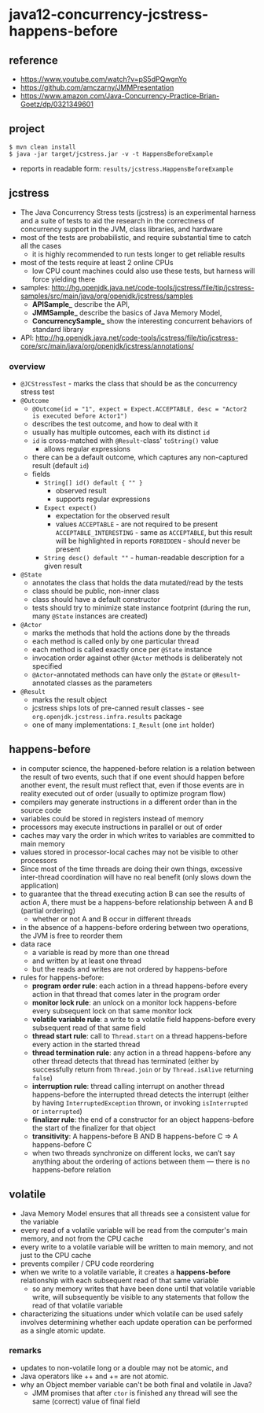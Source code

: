 # java12-concurrency-jcstress-happens-before

## reference
* https://www.youtube.com/watch?v=pS5dPQwgnYo
* https://github.com/amczarny/JMMPresentation
* https://www.amazon.com/Java-Concurrency-Practice-Brian-Goetz/dp/0321349601

## project
```
$ mvn clean install
$ java -jar target/jcstress.jar -v -t HappensBeforeExample
```
* reports in readable form: `results/jcstress.HappensBeforeExample`

## jcstress
* The Java Concurrency Stress tests (jcstress) is an experimental harness and a suite of tests to aid the research 
in the correctness of concurrency support in the JVM, class libraries, and hardware
* most of the tests are probabilistic, and require substantial time to catch all the cases
    * it is highly recommended to run tests longer to get reliable results
* most of the tests require at least 2 online CPUs
    * low CPU count machines could also use these tests, but harness will force yielding there
* samples: http://hg.openjdk.java.net/code-tools/jcstress/file/tip/jcstress-samples/src/main/java/org/openjdk/jcstress/samples
    * **APISample_** describe the API, 
    * **JMMSample_** describe the basics of Java Memory Model, 
    * **ConcurrencySample_** show the interesting concurrent behaviors of standard library
* API: http://hg.openjdk.java.net/code-tools/jcstress/file/tip/jcstress-core/src/main/java/org/openjdk/jcstress/annotations/

### overview
* `@JCStressTest` - marks the class that should be as the concurrency stress test
* `@Outcome`
    * `@Outcome(id = "1", expect = Expect.ACCEPTABLE, desc = "Actor2 is executed before Actor1")`
    * describes the test outcome, and how to deal with it
    * usually has multiple outcomes, each with its distinct `id`
    * `id` is cross-matched with `@Result`-class' `toString()` value
        * allows regular expressions
    * there can be a default outcome, which captures any non-captured result (default `id`)
    * fields
        * `String[] id() default { "" }`
            * observed result
            * supports regular expressions
        * `Expect expect()`
            * expectation for the observed result
            * values
                `ACCEPTABLE` - are not required to be present
                `ACCEPTABLE_INTERESTING` - same as `ACCEPTABLE`, but this result will be highlighted in reports
                `FORBIDDEN` - should never be present
        * `String desc() default ""` - human-readable description for a given result
* `@State`
     * annotates the class that holds the data mutated/read by the tests
     * class should be public, non-inner class
     * class should have a default constructor
     * tests should try to minimize state instance footprint (during the run, many `@State` instances are created)
* `@Actor`
     * marks the methods that hold the actions done by the threads
     * each method is called only by one particular thread
     * each method is called exactly once per `@State` instance
     * invocation order against other `@Actor` methods is deliberately not specified
     * `@Actor`-annotated methods can have only the `@State` or `@Result`-annotated classes as the parameters
* `@Result`
    * marks the result object
    * jcstress ships lots of pre-canned result classes - see `org.openjdk.jcstress.infra.results` package
    * one of many implementations: `I_Result` (one `int` holder)

## happens-before
* in computer science, the happened-before relation is a relation between the result of two events, 
such that if one event should happen before another event, the result must reflect that, even if those 
events are in reality executed out of order (usually to optimize program flow)
* compilers may generate instructions in a different order than in the source code
* variables could be stored in registers instead of memory
* processors may execute instructions in parallel or out of order
* caches may vary the order in which writes to variables are committed to main memory
* values stored in processor-local caches may not be visible to other processors
* Since most of the time threads are doing their own things, excessive inter-thread
  coordination will have no real benefit (only slows down the application)
* to guarantee that the thread executing action B can see the results of action A, there must
  be a happens-before relationship between A and B (partial ordering)
    * whether or not A and B occur in different threads
* in the absence of a happens-before ordering between two operations, the JVM is free to reorder them
* data race
    * a variable is read by more than one thread
    * and written by at least one thread
    * but the reads and writes are not ordered by happens-before
* rules for happens-before:
    * **program order rule**: each action in a thread happens-before every action
    in that thread that comes later in the program order
    * **monitor lock rule**: an unlock on a monitor lock happens-before every
    subsequent lock on that same monitor lock
    * **volatile variable rule**: a write to a volatile field happens-before every
    subsequent read of that same field
    * **thread start rule**: call to `Thread.start` on a thread happens-before
    every action in the started thread
    * **thread termination rule**: any action in a thread happens-before any
    other thread detects that thread has terminated (either by successfully
    return from `Thread.join` or by `Thread.isAlive` returning
    `false`)
    * **interruption rule**: thread calling interrupt on another thread
    happens-before the interrupted thread detects the interrupt (either
    by having `InterruptedException` thrown, or invoking `isInterrupted`
    or `interrupted`)
    * **finalizer rule**: the end of a constructor for an object happens-before
    the start of the finalizer for that object
    * **transitivity**: A happens-before B AND B happens-before C => A happens-before C
    * when two threads synchronize on different locks, we can’t say anything about the ordering
      of actions between them — there is no happens-before relation
  
## volatile
* Java Memory Model ensures that all threads see a consistent value for the variable
* every read of a volatile variable will be read from the computer's main memory, and not from the CPU cache
* every write to a volatile variable will be written to main memory, and not just to the CPU cache
* prevents compiler / CPU code reordering
* when we write to a volatile variable, it creates a **happens-before** relationship with each subsequent 
read of that same variable 
    * so any memory writes that have been done until that volatile variable write, will subsequently 
    be visible to any statements that follow the read of that volatile variable
* characterizing the situations under which volatile can be used safely involves determining whether 
each update operation can be performed as a single atomic update.

### remarks
* updates to non-volatile long or a double may not be atomic, and
* Java operators like ++ and += are not atomic.
* why an Object member variable can't be both final and volatile in Java?
    * JMM promises that after `ctor` is finished any thread will see the same (correct) value of final field
